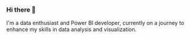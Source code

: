 ### Hi there 👋
I'm a data enthusiast and Power BI developer, currently on a journey to enhance my skills in data analysis and visualization.

<!--
**rekha1239/rekha1239** is a ✨ _special_ ✨ repository because its `README.md` (this file) appears on your GitHub profile.

Here's a quick look at what I'm currently working on:

- 🔭 I’m currently working on Data Analysis Mastery: I'm delving into the world of data analysis, exploring various datasets to extract meaningful insights and trends.
- 🌱 I’m currently learning ...Power BI : Actively honing my skills in Power BI development to create compelling visualizations that tell insightful data stories
- 👯 I’m looking to collaborate on ... projects related to data analytics, visualization, and Power BI. 
- 🤔 I’m looking for help with ... Open to tips, advice, and collaborative opportunities to further enhance my skills in the dynamic field of data.
- 💬 Ask me about... projects related to data analytics, visualization, and Power BI. 
- 📫 How to reach me: ...Rekha1239@gmail.com
- 😄 Pronouns: ...MRS
- ⚡ Fun fact: ... I've been on a rewarding journey for the past 15 years, dedicating my time to raising two amazing kids.I'm bringing that same dedication and adaptability to 
                   the exciting world of data analysis and Power BI development! 🌟
-->
